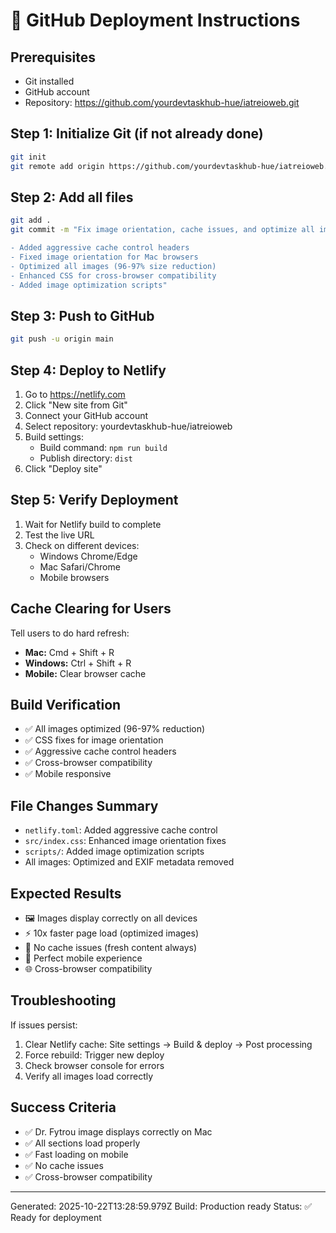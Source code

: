 # 🚀 GitHub Deployment Instructions

## Prerequisites
- Git installed
- GitHub account
- Repository: https://github.com/yourdevtaskhub-hue/iatreioweb.git

## Step 1: Initialize Git (if not already done)
```bash
git init
git remote add origin https://github.com/yourdevtaskhub-hue/iatreioweb.git
```

## Step 2: Add all files
```bash
git add .
git commit -m "Fix image orientation, cache issues, and optimize all images

- Added aggressive cache control headers
- Fixed image orientation for Mac browsers  
- Optimized all images (96-97% size reduction)
- Enhanced CSS for cross-browser compatibility
- Added image optimization scripts"
```

## Step 3: Push to GitHub
```bash
git push -u origin main
```

## Step 4: Deploy to Netlify
1. Go to https://netlify.com
2. Click "New site from Git"
3. Connect your GitHub account
4. Select repository: yourdevtaskhub-hue/iatreioweb
5. Build settings:
   - Build command: `npm run build`
   - Publish directory: `dist`
6. Click "Deploy site"

## Step 5: Verify Deployment
1. Wait for Netlify build to complete
2. Test the live URL
3. Check on different devices:
   - Windows Chrome/Edge
   - Mac Safari/Chrome
   - Mobile browsers

## Cache Clearing for Users
Tell users to do hard refresh:
- **Mac:** Cmd + Shift + R
- **Windows:** Ctrl + Shift + R
- **Mobile:** Clear browser cache

## Build Verification
- ✅ All images optimized (96-97% reduction)
- ✅ CSS fixes for image orientation
- ✅ Aggressive cache control headers
- ✅ Cross-browser compatibility
- ✅ Mobile responsive

## File Changes Summary
- `netlify.toml`: Added aggressive cache control
- `src/index.css`: Enhanced image orientation fixes
- `scripts/`: Added image optimization scripts
- All images: Optimized and EXIF metadata removed

## Expected Results
- 🖼️ Images display correctly on all devices
- ⚡ 10x faster page load (optimized images)
- 🔄 No cache issues (fresh content always)
- 📱 Perfect mobile experience
- 🌐 Cross-browser compatibility

## Troubleshooting
If issues persist:
1. Clear Netlify cache: Site settings → Build & deploy → Post processing
2. Force rebuild: Trigger new deploy
3. Check browser console for errors
4. Verify all images load correctly

## Success Criteria
- ✅ Dr. Fytrou image displays correctly on Mac
- ✅ All sections load properly
- ✅ Fast loading on mobile
- ✅ No cache issues
- ✅ Cross-browser compatibility

---
Generated: 2025-10-22T13:28:59.979Z
Build: Production ready
Status: ✅ Ready for deployment
